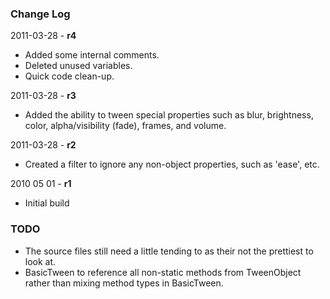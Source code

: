 ### Change Log ###

2011-03-28 - **r4**

* Added some internal comments.
* Deleted unused variables.
* Quick code clean-up.


2011-03-28 - **r3**

* Added the ability to tween special properties such as blur, brightness, color, alpha/visibility (fade), frames, and volume.


2011-03-28 - **r2**

* Created a filter to ignore any non-object properties, such as 'ease', etc.


2010 05 01 - **r1**

* Initial build


### TODO ###

* The source files still need a little tending to as their not the prettiest to look at.
* BasicTween to reference all non-static methods from TweenObject rather than mixing method types in BasicTween.